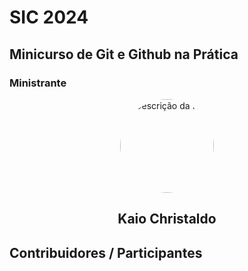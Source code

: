 


# SIC 2024

## Minicurso de Git e Github na Prática

### Ministrante

<div style="text-align: center;">
  <img src="https://avatars.githubusercontent.com/u/49682105?v=4" alt="Descrição da foto" style="border-radius: 50%; width: 150px; height: 150px;">
  <h2>Kaio Christaldo</h2>
</div>



## Contribuidores / Participantes




